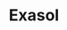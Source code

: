 ---
blog: https://exasol.com/en/blog
codehost: https://github.com/https://github.com/exasol
facebook: https://facebook.com/exasolag
instagram: https://instagram.com/exasolag
linkedin: https://linkedin.com/company/exasol-ag
logohandle: exasol
sort: exasol
title: Exasol
twitter: https://x.com/exasolag
website: https://www.exasol.com/en/
wikipedia: https://en.wikipedia.org/wiki/Exasol
youtube: https://youtube.com/user/EXASOLAG
---